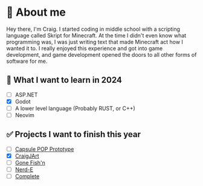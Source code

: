# 👑 About me
Hey there, I'm Craig. I started coding in middle school with a scripting language called Skript for Minecraft. At the time I didn't even know what programming was, I was just writing text that made Minecraft act how I wanted it to. I really enjoyed this experience and got into game development, and game development opened the doors to all other forms of software for me.
     
## 🍒 What I want to learn in 2024
- [ ] ASP.NET
- [x] Godot
- [ ] A lower level language (Probably RUST, or C++)
- [ ] Neovim

## ✅ Projects I want to finish this year
- [ ] [Capsule POP Prototype](https://github.com/Craigware/CapsulePop)
- [x] [CraigJArt](https://github.com/Craigware/Doodle-Gallery)
- [ ] [Gone Fish'n]()
- [ ] [Nerd-E]() 
- [ ] [Complete]()
